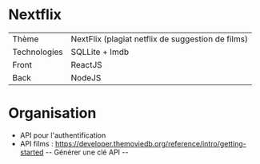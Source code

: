 # Nextflix

| | |
|----|---------|
| Thème | NextFlix (plagiat netflix de suggestion de films) |
| Technologies | SQLLite + Imdb |
| Front | ReactJS |
| Back | NodeJS |




# Organisation

- API pour l'authentification
- API films : https://developer.themoviedb.org/reference/intro/getting-started
-- Générer une clé API
-- 


